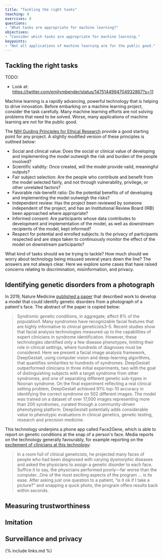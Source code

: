 ```yaml
---
title: "Tackling the right tasks"
teaching: 0
exercises: 0
questions:
- "What tasks are appropriate for machine learning?"
objectives:
- "Consider which tasks are appropriate for machine learning."
keypoints:
- "Not all applications of machine learning are for the public good."
---
```


## Tackling the right tasks

TODO:

- Look at: https://twitter.com/emilymbender/status/1475144994704932867?s=11

Machine learning is a rapidly advancing, powerful technology that is helping to drive innovation. Before embarking on a machine learning project, consider the task carefully. Many machine learning efforts are not solving problems that need to be solved. Worse, many applications of machine learning are not for the public good. 

The [NIH Guiding Principles for Ethical Research](https://www.nih.gov/health-information/nih-clinical-research-trials-you/guiding-principles-ethical-research) provide a good starting point for any project. A slightly modified version of these principles is outlined below:

- Social and clinical value: Does the social or clinical value of developing and implementing the model outweigh the risk and burden of the people involved?
- Scientific validity: Once created, will the model provide valid, meaningful outputs?
- Fair subject selection: Are the people who contribute and benefit from the model selected fairly, and not through vulnerability, privilege, or other unrelated factors?
- Favorable risk-benefit ratio: Do the potential benefits of of developing and implementing the model outweigh the risks?
- Independent review: Has the project been reviewed by someone independent of the project, and has an Institutional Review Board (IRB) been approached where appropriate? 
- Informed consent: Are participants whose data contributes to development and implementation of the model, as well as downstream recipients of the model, kept informed?
- Respect for potential and enrolled subjects: Is the privacy of participants respected and are steps taken to continuously monitor the effect of the model on downstream participants?

What kind of tasks should we be trying to tackle? How much should we worry about technology being misused several years down the line? The answers are not always clear. Here we explore some cases that have raised concerns relating to discrimination, misinformation, and privacy.

## Identifying genetic disorders from a photograph

In 2019, Nature Medicine [published a paper](https://www.nature.com/articles/s41591-018-0279-0.epdf) that described work to develop a model that could identify genetic disorders from a photograph of a patient's face. The abstract of the paper is copied below:

> Syndromic genetic conditions, in aggregate, affect 8% of the population1. Many syndromes have recognizable facial features that are highly informative to clinical geneticists3–5. Recent studies show that facial analysis technologies measured up to the capabilities of expert clinicians in syndrome identification. However, these technologies identified only a few disease phenotypes, limiting their role in clinical settings, where hundreds of diagnoses must be considered. Here we present a facial image analysis framework, DeepGestalt, using computer vision and deep-learning algorithms, that quantifies similarities to hundreds of syndromes. DeepGestalt outperformed clinicians in three initial experiments, two with the goal of distinguishing subjects with a target syndrome from other syndromes, and one of separating different genetic sub-types in Noonan syndrome. On the final experiment reflecting a real clinical setting problem, DeepGestalt achieved 91% top-10 accuracy in identifying the correct syndrome on 502 different images. The model was trained on a dataset of over 17,000 images representing more than 200 syndromes, curated through a community-driven phenotyping platform. DeepGestalt potentially adds considerable value to phenotypic evaluations in clinical genetics, genetic testing, research and precision medicine.

This technology underpins a phone app called Face2Gene, which is able to report on genetic conditions at the snap of a person's face. Media reports on the technology generally favourably, for example reporting on the [excitement of clinicians at this technology](https://www.genengnews.com/insights/a-i-gets-in-the-face-of-rare-genetic-diseases/):

> In a room full of clinical geneticists, he projected many faces of people who had been diagnosed with varying dysmorphic diseases and asked the physicians to assign a genetic disorder to each face. Suffice it to say, the physicians performed poorly—far worse than the computer...One of the most exciting aspects of the program ... is its ease. After asking just one question to a patient, “is it ok if I take a picture?” and snapping a quick photo, the program offers results back within seconds.

<!--
What are your initial thoughts? Good idea?
What are the benefits of this algorithm?
Who might use this kind of algorithm?
Can downstream use be controlled?
Do you support this research?

https://www.antidiskriminierungsstelle.de/EN/homepage/_documents/download_diskr_risiken_verwendung_von_algorithmen.pdf?__blob=publicationFile&v=1
-->

## Measuring trustworthiness

<!-- TODO: 

https://arxiv.org/abs/2202.08674

-->

## Imitation

<!-- TODO: 

https://economictimes.indiatimes.com/magazines/panache/deep-nostalgia-new-online-ai-tool-brings-portraits-of-dead-relatives-to-life-some-call-it-spooky/articleshow/81245242.cms?from=mdr

https://www.theverge.com/a/luka-artificial-intelligence-memorial-roman-mazurenko-bot

Deep fakes.

-->

## Surveillance and privacy

<!-- TODO: 

https://blogs.microsoft.com/on-the-issues/2018/12/06/facial-recognition-its-time-for-action/

https://www.nature.com/articles/d41586-020-03188-2

http://www.policingethicspanel.london/uploads/4/4/0/7/44076193/live_facial_recognition_final_report_may_2019.pdf

https://www.adalovelaceinstitute.org/report/beyond-face-value-public-attitudes-to-facial-recognition-technology/

https://blogs.microsoft.com/on-the-issues/2018/12/06/facial-recognition-its-time-for-action/

-->

{% include links.md %}